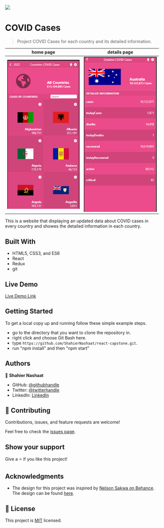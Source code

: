 ![](https://img.shields.io/badge/Microverse-blueviolet)

# COVID Cases

> Project COVID Cases for each country and its detailed information.

 home page                                  |  details page
:------------------------------------------:|:---------------------------------------:
![screenshot](./src/images/app_screenshot.png)  |  ![screenshot](./src/images/details.png)

This is a website that displaying an updated data about COVID cases in every country and showes the detailed information in each country.

## Built With

- HTML5, CSS3, and ES6
- React
- Redux
- git

## Live Demo

[Live Demo Link](https://comfy-speculoos-4b255f.netlify.app/)

## Getting Started

To get a local copy up and running follow these simple example steps.

- go to the directory that you want to clone the repository in.
- right click and choose Git Bash here.
- type ```https://github.com/ShahierNashaat/react-capstone.git```.
- run "npm install" and then "npm start"



## Authors

👤 **Shahier Nashaat**

- GitHub: [@githubhandle](https://github.com/ShahierNashaat)
- Twitter: [@twitterhandle](https://twitter.com/ShahierN)
- LinkedIn: [LinkedIn](https://www.linkedin.com/in/shahier-nashaat-73519313a/)
## 🤝 Contributing

Contributions, issues, and feature requests are welcome!

Feel free to check the [issues page](../../issues/).

## Show your support

Give a ⭐️ if you like this project!

## Acknowledgments

- The design for this project was inspired by [Nelson Sakwa on Behance](https://www.behance.net/sakwadesignstudio). The design can be found [here](https://www.behance.net/gallery/31579789/Ballhead-App-%28Free-PSDs%29).

## 📝 License

This project is [MIT](./MIT.md) licensed.
